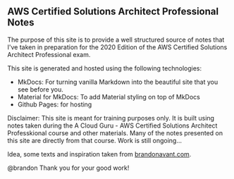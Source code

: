 ## AWS Certified Solutions Architect Professional Notes


The purpose of this site is to provide a well structured source of notes that I've taken in preparation for the 2020 Edition of the AWS Certified Solutions Architect Professional exam.

This site is generated and hosted using the following technologies:

* MkDocs: For turning vanilla Markdown into the beautiful site that you see before you.
* Material for MkDocs: To add Material styling on top of MkDocs
* Github Pages: for hosting

Disclaimer: This site is meant for training purposes only. It is built using notes taken during the A Cloud Guru - AWS Certified Solutions Architect Professkional course and other materials. Many of the notes presented on this site are directly from that course. Work is still ongoing...

Idea, some texts and inspiration taken from [brandonavant.com](https://brandonavant.com/).

@brandon Thank you for your good work! 

